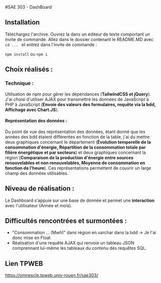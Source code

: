 #SAE 303 - DashBoard

## Installation

Téléchargez l'archive. Ouvrez la dans un éditeur de texte comportant un invite de commande. Allez dans le dossier contenant le README.MD avec `cd ... ` et entrez dans l'invite de commande :

`npm install` ou `npm i`

## Choix réalisés :

### Technique :

Utilisation de npm pour gérer les dépendances (**TailwindCSS et jQuery**).
J'ai choisi d'utiliser AJAX pour transmettre les données de JavaScript à PHP à JavaScript (**Envoie des valeurs des formulaires, requête via la bdd, Affichage avec Chart.JS**).

#### Représentation des données :

Du point de vue des représentation des données, étant donné que les années des bdd étaient différentes en fonction de la table, j'ai du mettre deux graphiques concernant le département (**Évolution temporelle de la consommation d'énergie, Répartition de la consommation totale par filière énergétique et par secteurs**) et deux graphiques concernant la région (**Comparaison de la production d'énergie entre sources renouvelables et non renouvelables, Moyenne de consommation en fonction de l'heure**). Ces représentations permettent de couvrir un large champ des données utilisables.

## Niveau de réalisation :

Le Dashboard s'appuie sur une base de donnée et permet une **interaction** avec l'utilisateur (Année et mois).

## Difficultés rencontrées et surmontées :

-  "Consommation ... (Mwh)" dans région en varchar dans la bdd -> Je l'ai donc mise en Float
-  Réalisation d'une requête AJAX qui renvoie un tableau JSON comprennant lui-même les tableaux du contenu des requêtes SQL.

## Lien TPWEB

https://omnescle.tpweb.univ-rouen.fr/sae303/
